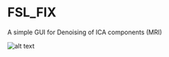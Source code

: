 # FSL_FIX

A simple GUI for Denoising of ICA components (MRI)

![alt text](https://photos.google.com/photo/AF1QipNVMGmQzT0PCf6jaW-_ZpaVdxXdC3LP3V_W3S1a)
